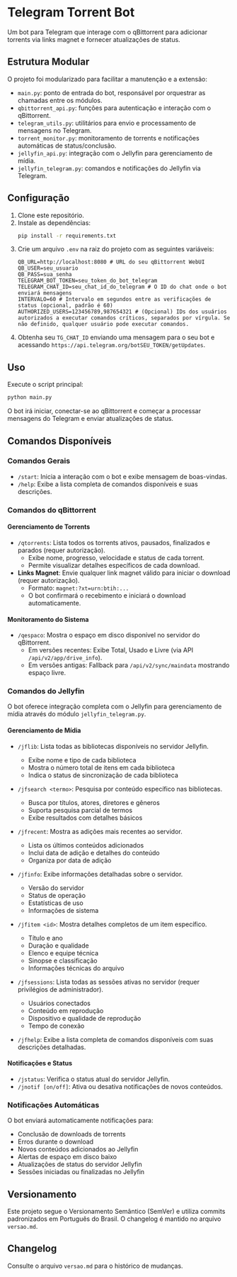 # Telegram Torrent Bot

Um bot para Telegram que interage com o qBittorrent para adicionar torrents via links magnet e fornecer atualizações de status.

## Estrutura Modular

O projeto foi modularizado para facilitar a manutenção e a extensão:
- `main.py`: ponto de entrada do bot, responsável por orquestrar as chamadas entre os módulos.
- `qbittorrent_api.py`: funções para autenticação e interação com o qBittorrent.
- `telegram_utils.py`: utilitários para envio e processamento de mensagens no Telegram.
- `torrent_monitor.py`: monitoramento de torrents e notificações automáticas de status/conclusão.
- `jellyfin_api.py`: integração com o Jellyfin para gerenciamento de mídia.
- `jellyfin_telegram.py`: comandos e notificações do Jellyfin via Telegram.

## Configuração

1. Clone este repositório.
2. Instale as dependências:
   ```bash
   pip install -r requirements.txt
   ```
3. Crie um arquivo `.env` na raiz do projeto com as seguintes variáveis:
   ```env
   QB_URL=http://localhost:8080 # URL do seu qBittorrent WebUI
   QB_USER=seu_usuario
   QB_PASS=sua_senha
   TELEGRAM_BOT_TOKEN=seu_token_do_bot_telegram
   TELEGRAM_CHAT_ID=seu_chat_id_do_telegram # O ID do chat onde o bot enviará mensagens
   INTERVALO=60 # Intervalo em segundos entre as verificações de status (opcional, padrão é 60)
   AUTHORIZED_USERS=123456789,987654321 # (Opcional) IDs dos usuários autorizados a executar comandos críticos, separados por vírgula. Se não definido, qualquer usuário pode executar comandos.
   ```
4. Obtenha seu `TG_CHAT_ID` enviando uma mensagem para o seu bot e acessando `https://api.telegram.org/botSEU_TOKEN/getUpdates`.

## Uso

Execute o script principal:

```bash
python main.py
```

O bot irá iniciar, conectar-se ao qBittorrent e começar a processar mensagens do Telegram e enviar atualizações de status.

## Comandos Disponíveis

### Comandos Gerais

- `/start`: Inicia a interação com o bot e exibe mensagem de boas-vindas.
- `/help`: Exibe a lista completa de comandos disponíveis e suas descrições.

### Comandos do qBittorrent

#### Gerenciamento de Torrents
- `/qtorrents`: Lista todos os torrents ativos, pausados, finalizados e parados (requer autorização).
  - Exibe nome, progresso, velocidade e status de cada torrent.
  - Permite visualizar detalhes específicos de cada download.
- **Links Magnet**: Envie qualquer link magnet válido para iniciar o download (requer autorização).
  - Formato: `magnet:?xt=urn:btih:...`
  - O bot confirmará o recebimento e iniciará o download automaticamente.

#### Monitoramento do Sistema
- `/qespaco`: Mostra o espaço em disco disponível no servidor do qBittorrent.
  - Em versões recentes: Exibe Total, Usado e Livre (via API `/api/v2/app/drive_info`).
  - Em versões antigas: Fallback para `/api/v2/sync/maindata` mostrando espaço livre.

### Comandos do Jellyfin

O bot oferece integração completa com o Jellyfin para gerenciamento de mídia através do módulo `jellyfin_telegram.py`.

#### Gerenciamento de Mídia
- `/jflib`: Lista todas as bibliotecas disponíveis no servidor Jellyfin.
  - Exibe nome e tipo de cada biblioteca
  - Mostra o número total de itens em cada biblioteca
  - Indica o status de sincronização de cada biblioteca

- `/jfsearch <termo>`: Pesquisa por conteúdo específico nas bibliotecas.
  - Busca por títulos, atores, diretores e gêneros
  - Suporta pesquisa parcial de termos
  - Exibe resultados com detalhes básicos

- `/jfrecent`: Mostra as adições mais recentes ao servidor.
  - Lista os últimos conteúdos adicionados
  - Inclui data de adição e detalhes do conteúdo
  - Organiza por data de adição

- `/jfinfo`: Exibe informações detalhadas sobre o servidor.
  - Versão do servidor
  - Status de operação
  - Estatísticas de uso
  - Informações de sistema

- `/jfitem <id>`: Mostra detalhes completos de um item específico.
  - Título e ano
  - Duração e qualidade
  - Elenco e equipe técnica
  - Sinopse e classificação
  - Informações técnicas do arquivo

- `/jfsessions`: Lista todas as sessões ativas no servidor (requer privilégios de administrador).
  - Usuários conectados
  - Conteúdo em reprodução
  - Dispositivo e qualidade de reprodução
  - Tempo de conexão

- `/jfhelp`: Exibe a lista completa de comandos disponíveis com suas descrições detalhadas.

#### Notificações e Status
- `/jstatus`: Verifica o status atual do servidor Jellyfin.
- `/jnotif [on/off]`: Ativa ou desativa notificações de novos conteúdos.

### Notificações Automáticas

O bot enviará automaticamente notificações para:
- Conclusão de downloads de torrents
- Erros durante o download
- Novos conteúdos adicionados ao Jellyfin
- Alertas de espaço em disco baixo
- Atualizações de status do servidor Jellyfin
- Sessões iniciadas ou finalizadas no Jellyfin

## Versionamento

Este projeto segue o Versionamento Semântico (SemVer) e utiliza commits padronizados em Português do Brasil. O changelog é mantido no arquivo `versao.md`.

## Changelog

Consulte o arquivo `versao.md` para o histórico de mudanças.